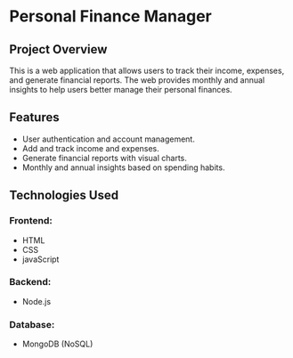 # Personal Finance Manager

## Project Overview
This is a web application that allows users to track their income, expenses, and generate financial reports. The web provides monthly and annual insights to help users better manage their personal finances.

## Features
- User authentication and account management.
- Add and track income and expenses.
- Generate financial reports with visual charts.
- Monthly and annual insights based on spending habits.

## Technologies Used
### Frontend:
- HTML
- CSS
- javaScript


### Backend:
- Node.js

### Database:
- MongoDB (NoSQL)
